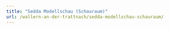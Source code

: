 ```yaml
---
title: "Sedda Modellschau (Schauraum)"
url: /wallern-an-der-trattnach/sedda-modellschau-schauraum/
---
```

